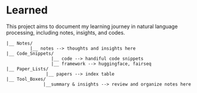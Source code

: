 # Learned

This project aims to document my learning journey in natural language processing, including notes, insights, and codes. 
```
|__ Notes/
         |__ notes --> thoughts and insights here
|__ Code_Snippets/
                 |__ code --> handiful code snippets
                 |__ framework --> huggingface, fairseq
|__ Paper_Lists/
               |__ papers --> index table
|__ Tool_Boxes/
              |__summary & insights --> review and organize notes here
```

